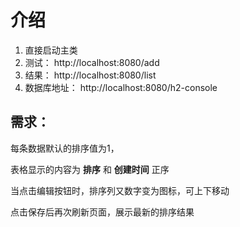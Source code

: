 # 介绍

1. 直接启动主类
2. 测试： http://localhost:8080/add
3. 结果： http://localhost:8080/list
4. 数据库地址： http://localhost:8080/h2-console



## 需求：
每条数据默认的排序值为1，

表格显示的内容为 **排序** 和 **创建时间** 正序

当点击编辑按钮时，排序列又数字变为图标，可上下移动

点击保存后再次刷新页面，展示最新的排序结果



